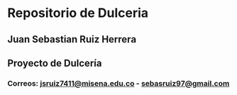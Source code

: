 # Repositorio de Dulceria


## Juan Sebastian Ruiz Herrera




## Proyecto de Dulcería



### Correos: jsruiz7411@misena.edu.co  -   sebasruiz97@gmail.com



